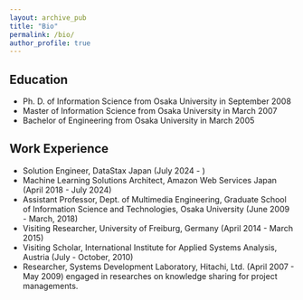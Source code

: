 ```yaml
---
layout: archive_pub
title: "Bio"
permalink: /bio/
author_profile: true
---
```




## Education
* Ph. D. of Information Science from Osaka University in September 2008
* Master of Information Science from Osaka University in March 2007
* Bachelor of Engineering from Osaka University in March 2005

## Work Experience
* Solution Engineer, DataStax Japan (July 2024 - )
* Machine Learning Solutions Architect, Amazon Web Services Japan (April 2018 - July 2024)
* Assistant Professor, Dept. of Multimedia Engineering, Graduate School of Information Science and Technologies, Osaka University (June 2009 - March, 2018) 
* Visiting Researcher, University of Freiburg, Germany (April 2014 - March 2015)  
* Visiting Scholar, International Institute for Applied Systems Analysis, Austria (July - October, 2010)  
* Researcher, Systems Development Laboratory, Hitachi, Ltd. (April 2007 - May 2009) engaged in researches on knowledge sharing for project managements.  

<!-- 
## Activity

### Professional Affiliations

* IEEE  
* The Institute of Electrical Engineers of Japan (IEEJ)  
* Information Processing Society of Japan (IPSJ)  

### Professional Services

* The 2017 9th International Conference on Graphic and Image Processing (ICGIP 2017), Publicity Chair (Oct. 2017) 
* The 2017 IEEE International Conference on Systems, Man, and Cybernetics (SMC2017) -->
